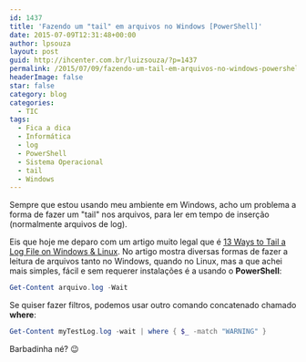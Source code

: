 ```yaml
---
id: 1437
title: 'Fazendo um "tail" em arquivos no Windows [PowerShell]'
date: 2015-07-09T12:31:48+00:00
author: lpsouza
layout: post
guid: http://ihcenter.com.br/luizsouza/?p=1437
permalink: /2015/07/09/fazendo-um-tail-em-arquivos-no-windows-powershell/
headerImage: false
star: false
category: blog
categories:
  - TIC
tags:
  - Fica a dica
  - Informática
  - log
  - PowerShell
  - Sistema Operacional
  - tail
  - Windows
---
```

Sempre que estou usando meu ambiente em Windows, acho um problema a forma de fazer um "tail" nos arquivos, para ler em tempo de inserção (normalmente arquivos de log).

Eis que hoje me deparo com um artigo muito legal que é [13 Ways to Tail a Log File on Windows & Linux](http://stackify.com/11-ways-to-tail-a-log-file-on-windows-unix/). No artigo mostra diversas formas de fazer a leitura de arquivos tanto no Windows, quando no Linux, mas a que achei mais simples, fácil e sem requerer instalações é a usando o **PowerShell**:

```powershell
Get-Content arquivo.log -Wait
```

Se quiser fazer filtros, podemos usar outro comando concatenado chamado **where**:

```powershell
Get-Content myTestLog.log -wait | where { $_ -match "WARNING" }
```

Barbadinha né? 😉
